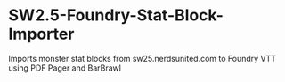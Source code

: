 # SW2.5-Foundry-Stat-Block-Importer
Imports monster stat blocks from sw25.nerdsunited.com to Foundry VTT using PDF Pager and BarBrawl
